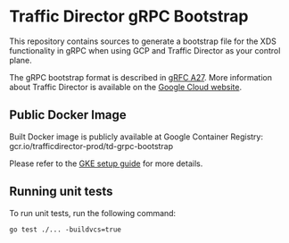 # Traffic Director gRPC Bootstrap

This repository contains sources to generate a bootstrap file for the XDS
functionality in gRPC when using GCP and Traffic Director as your control plane.

The gRPC bootstrap format is described in [gRFC A27][]. More information about
Traffic Director is available on the [Google Cloud
website](https://cloud.google.com/traffic-director/).

[gRFC A27]: https://github.com/grpc/proposal/blob/master/A27-xds-global-load-balancing.md

## Public Docker Image

Built Docker image is publicly available at Google Container Registry:
gcr.io/trafficdirector-prod/td-grpc-bootstrap

Please refer to the [GKE setup guide](https://cloud.google.com/traffic-director/docs/set-up-proxyless-gke)
for more details.

## Running unit tests

To run unit tests, run the following command:
```
go test ./... -buildvcs=true
```